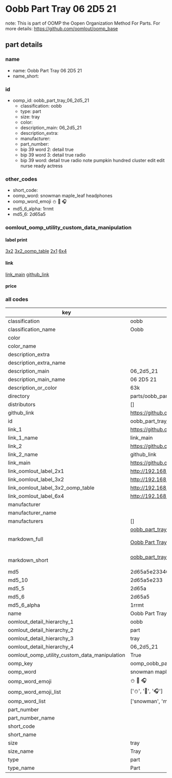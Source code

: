 # Oobb Part Tray 06 2D5 21  

note: This is part of OOMP the Oopen Organization Method For Parts. For more details: https://github.com/oomlout/oomp_base

##  part details





### name
* name: Oobb Part Tray 06 2D5 21
* name_short: 
### id
* oomp_id: oobb_part_tray_06_2d5_21
  * classification: oobb
  * type: part
  * size: tray
  * color: 
  * description_main: 06_2d5_21
  * description_extra: 
  * manufacturer: 
  * part_number: 
  * bip 39 word 2: detail true
  * bip 39 word 3: detail true radio
  * bip 39 word: detail true radio note pumpkin hundred cluster edit edit nurse ready actress

### other_codes
* short_code: 
* oomp_word: snowman maple_leaf headphones
* oomp_word_emoji :snowman: :maple_leaf: :headphones:
* md5_6_alpha: 1rrmt
* md5_6: 2d65a5






### oomlout_oomp_utility_custom_data_manipulation
#### label print
[3x2](http://192.168.1.245:1112/?label=oomp%201rrmt)
[3x2_oomp_table](http://192.168.1.107:1112/?label=oomp%201rrmt)
[2x1](http://192.168.1.242:1112/?label=oomp%201rrmt)
[6x4](http://192.168.1.55:1112/?label=oomp%201rrmt)    

#### link

[link_main](https://github.com/oomlout/oomlout_oomp_current_version_messy/tree/main/parts/oobb_part_tray_06_2d5_21) [github_link](https://github.com/oomlout/oomlout_oomp_part_src/tree/main/parts/oobb_part_tray_06_2d5_21)                             

#### price







### all codes 
| key | value |  
| --- | --- |  
| classification | oobb |  
| classification_name | Oobb |  
| color |  |  
| color_name |  |  
| description_extra |  |  
| description_extra_name |  |  
| description_main | 06_2d5_21 |  
| description_main_name | 06 2D5 21 |  
| description_or_color | 63k |  
| directory | parts/oobb_part_tray_06_2d5_21 |  
| distributors | [] |  
| github_link | https://github.com/oomlout/oomlout_oomp_part_src/tree/main/parts/oobb_part_tray_06_2d5_21 |  
| id | oobb_part_tray_06_2d5_21 |  
| link_1 | https://github.com/oomlout/oomlout_oomp_current_version_messy/tree/main/parts/oobb_part_tray_06_2d5_21 |  
| link_1_name | link_main |  
| link_2 | https://github.com/oomlout/oomlout_oomp_part_src/tree/main/parts/oobb_part_tray_06_2d5_21 |  
| link_2_name | github_link |  
| link_main | https://github.com/oomlout/oomlout_oomp_current_version_messy/tree/main/parts/oobb_part_tray_06_2d5_21 |  
| link_oomlout_label_2x1 | http://192.168.1.242:1112/?label=oomp%201rrmt |  
| link_oomlout_label_3x2 | http://192.168.1.245:1112/?label=oomp%201rrmt |  
| link_oomlout_label_3x2_oomp_table | http://192.168.1.107:1112/?label=oomp%201rrmt |  
| link_oomlout_label_6x4 | http://192.168.1.55:1112/?label=oomp%201rrmt |  
| manufacturer |  |  
| manufacturer_name |  |  
| manufacturers | [] |  
| markdown_full | [oobb_part_tray_06_2d5_21](https://github.com/oomlout/oomlout_oomp_current_version_messy/tree/main/parts/oobb_part_tray_06_2d5_21)<br>[](https://github.com/oomlout/oomlout_oomp_current_version_messy/tree/main/parts/oobb_part_tray_06_2d5_21)<br>[Oobb Part Tray 06 2D5 21](https://github.com/oomlout/oomlout_oomp_current_version_messy/tree/main/parts/oobb_part_tray_06_2d5_21)<br><br> |  
| markdown_short | [oobb_part_tray_06_2d5_21](https://github.com/oomlout/oomlout_oomp_current_version_messy/tree/main/parts/oobb_part_tray_06_2d5_21)<br><br> |  
| md5 | 2d65a5e23346658dbcd6d96b61ba51e2 |  
| md5_10 | 2d65a5e233 |  
| md5_5 | 2d65a |  
| md5_6 | 2d65a5 |  
| md5_6_alpha | 1rrmt |  
| name | Oobb Part Tray 06 2D5 21 |  
| oomlout_detail_hierarchy_1 | oobb |  
| oomlout_detail_hierarchy_2 | part |  
| oomlout_detail_hierarchy_3 | tray |  
| oomlout_detail_hierarchy_4 | 06_2d5_21 |  
| oomlout_oomp_utility_custom_data_manipulation | True |  
| oomp_key | oomp_oobb_part_tray_06_2d5_21 |  
| oomp_word | snowman maple_leaf headphones |  
| oomp_word_emoji | :snowman: :maple_leaf: :headphones: |  
| oomp_word_emoji_list | [':snowman:', ':maple_leaf:', ':headphones:'] |  
| oomp_word_list | ['snowman', 'maple_leaf', 'headphones'] |  
| part_number |  |  
| part_number_name |  |  
| short_code |  |  
| short_name |  |  
| size | tray |  
| size_name | Tray |  
| type | part |  
| type_name | Part |  
